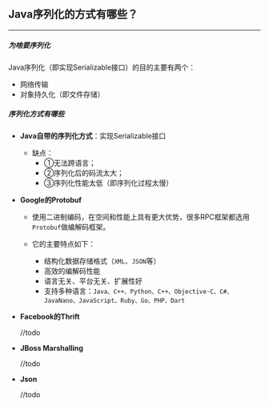 ## Java序列化的方式有哪些？

---

##### 为啥要序列化

Java序列化（即实现Serializable接口）的目的主要有两个：

* 网络传输
* 对象持久化（即文件存储）



##### 序列化方式有哪些

* **Java自带的序列化方式**：实现Serializable接口
  * 缺点：
    * ①无法跨语言；
    * ②序列化后的码流太大；
    * ③序列化性能太低（即序列化过程太慢）

* **Google的Protobuf**

  * 使用二进制编码，在空间和性能上具有更大优势，很多RPC框架都选用`Protobuf`做编解码框架。

  * 它的主要特点如下：

    * 结构化数据存储格式（`XML`、`JSON`等）
    * 高效的编解码性能
    * 语言无关、平台无关、扩展性好
    * 支持多种语言：`Java、C++、Python、C++、Objective-C、C#、JavaNano、JavaScript、Ruby、Go、PHP、Dart`

* **Facebook的Thrift**

    //todo

* **JBoss Marshalling**

    //todo

*  **Json**

    //todo


